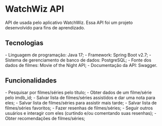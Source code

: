 # WatchWiz API
API de usada pelo aplicativo WatchWiz. Essa API foi um projeto
desenvolvido para fins de aprendizado.

<h2>Tecnologias</h2>
- Linguagem de programação: Java 17;
- Framework: Spring Boot v2.7;
- Sistema de gerenciamento de banco de dados: PostgreSQL;
- Fonte dos dados de filmes: Movie of the Night API;
- Documentação da API: Swagger.

<h2>Funcionalidades</h2>
- Pesquisar por filmes/séries pelo título;
- Obter dados de um filme/série pelo imdb_id;
- Salvar lista de filmes/séries assistidos e dar uma nota para eles;
- Salvar lista de filmes/séries para assistir mais tarde;
- Salvar lista de filmes/séries favoritos;
- Fazer resenhas de filmes/séries;
- Seguir outros usuários e interagir com eles (curtindo e/ou comentando suas resenhas);
- Obter recomendações de filmes/séries;
